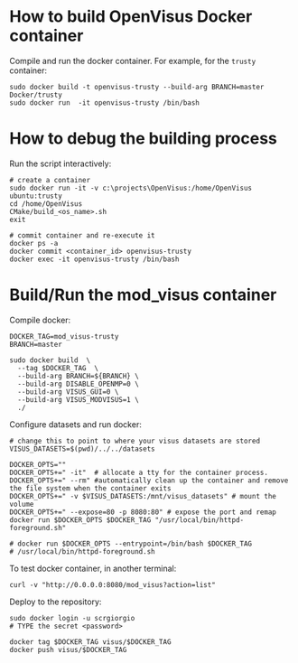 # How to build OpenVisus Docker container

Compile and run the docker container. For example, for the `trusty` container:

```
sudo docker build -t openvisus-trusty --build-arg BRANCH=master Docker/trusty
sudo docker run  -it openvisus-trusty /bin/bash 
```

# How to debug the building process

Run the script interactively:

```
# create a container
sudo docker run -it -v c:\projects\OpenVisus:/home/OpenVisus ubuntu:trusty 
cd /home/OpenVisus
CMake/build_<os_name>.sh
exit

# commit container and re-execute it
docker ps -a
docker commit <container_id> openvisus-trusty
docker exec -it openvisus-trusty /bin/bash
```



# Build/Run the mod_visus container

Compile docker:

```
DOCKER_TAG=mod_visus-trusty
BRANCH=master

sudo docker build  \
  --tag $DOCKER_TAG  \
  --build-arg BRANCH=${BRANCH} \
  --build-arg DISABLE_OPENMP=0 \
  --build-arg VISUS_GUI=0 \
  --build-arg VISUS_MODVISUS=1 \
  ./
```

Configure datasets and run docker:

```
# change this to point to where your visus datasets are stored
VISUS_DATASETS=$(pwd)/../../datasets

DOCKER_OPTS=""
DOCKER_OPTS+=" -it"  # allocate a tty for the container process.
DOCKER_OPTS+=" --rm" #automatically clean up the container and remove the file system when the container exits
DOCKER_OPTS+=" -v $VISUS_DATASETS:/mnt/visus_datasets" # mount the volume
DOCKER_OPTS+=" --expose=80 -p 8080:80" # expose the port and remap
docker run $DOCKER_OPTS $DOCKER_TAG "/usr/local/bin/httpd-foreground.sh"

# docker run $DOCKER_OPTS --entrypoint=/bin/bash $DOCKER_TAG
# /usr/local/bin/httpd-foreground.sh
```

To test docker container, in another terminal:

```
curl -v "http://0.0.0.0:8080/mod_visus?action=list"
```

Deploy to the repository:

```
sudo docker login -u scrgiorgio
# TYPE the secret <password>

docker tag $DOCKER_TAG visus/$DOCKER_TAG
docker push visus/$DOCKER_TAG
```
